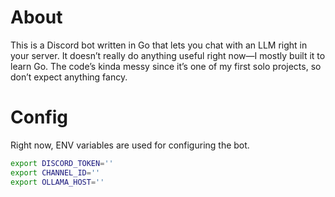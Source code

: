 # About

This is a Discord bot written in Go that lets you chat with an LLM right in your server.
It doesn’t really do anything useful right now—I mostly built it to learn Go.
The code’s kinda messy since it’s one of my first solo projects, so don’t expect anything fancy.

# Config
Right now, ENV variables are used for configuring the bot.
```bash
export DISCORD_TOKEN=''
export CHANNEL_ID=''
export OLLAMA_HOST=''
```
